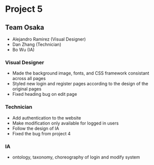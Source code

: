 # Project 5

## Team Osaka

- Alejandro Ramirez (Visual Designer)
- Dan Zhang (Technician)
- Bo Wu (IA)

### Visual Designer

- Made the background image, fonts, and CSS framework consistant across all pages
- Styled new login and register pages according to the design of the original pages
- Fixed heading bug on edit page

### Technician

- Add authentication to the website
- Make modification only available for logged in users
- Follow the design of IA
- Fixed the bug from project 4

### IA

- ontology, taxonomy, choreography of login and modify system
